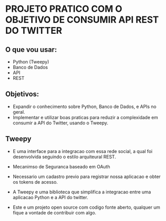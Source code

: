# PROJETO PRATICO COM O OBJETIVO DE CONSUMIR API REST DO TWITTER

## O que vou usar:
- Python (Tweepy)
- Banco de Dados
- API
- REST


## Objetivos:
- Expandir o conhecimento sobre Python, Banco de Dados, e APIs no geral.
- Implementar e utilizar boas praticas para reduzir a complexidade em consumir a API do Twitter, usando o Tweepy.


## Tweepy
- E uma interface para  a integracao com essa rede social, a qual foi desenvolvida seguindo o estilo arquiteural REST.
- Mecanimso de Seguranca baseado em OAuth
- Necessario um cadastro previo para registrar nossa aplicacao e obter os tokens de acesso.

- A Tweepy e uma biblioteca que simplifica a integracao entre uma aplicacao Python e a API do twitter.
- Este e um projeto open source com codigo fonte aberto, qualquer um fique a vontade de contribuir com algo.